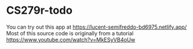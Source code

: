 # CS279r-todo

You can try out this app at https://lucent-semifreddo-bd6975.netlify.app/
Most of this source code is originally from a tutorial https://www.youtube.com/watch?v=MkESyVB4oUw
